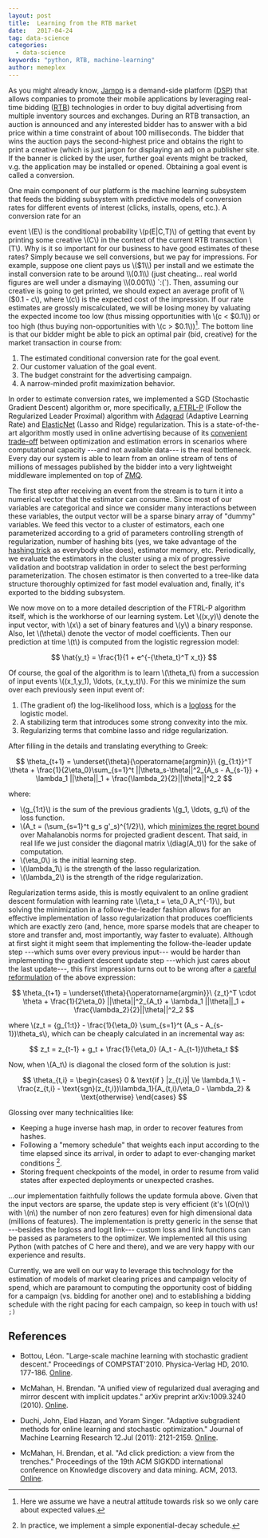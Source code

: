 ```yaml
---
layout: post
title:  Learning from the RTB market
date:   2017-04-24
tag: data-science
categories:
  - data-science
keywords: "python, RTB, machine-learning"
author: memeplex
---
```


As you might already know, [Jampp][jampp] is a demand-side platform ([DSP][dsp])
that allows companies to promote their mobile applications by leveraging
real-time bidding ([RTB][rtb]) technologies in order to buy digital advertising
from multiple inventory sources and exchanges. During an RTB transaction, an
auction is announced and any interested bidder has to answer with a bid price
within a time constraint of about 100 milliseconds. The bidder that wins the
auction pays the second-highest price and obtains the right to print a creative
(which is just jargon for displaying an ad) on a publisher site. If the banner
is clicked by the user, further goal events might be tracked, v.g. the
application may be installed or opened. Obtaining a goal event is called a
conversion.

One main component of our platform is the machine learning subsystem that feeds
the bidding subsystem with predictive models of conversion rates for different
events of interest (clicks, installs, opens, etc.). A conversion rate for an

event \\(E\\) is the conditional probability \\(p(E|C,T)\\) of getting that
event by printing some creative \\(C\\) in the context of the current RTB
transaction \\(T\\). Why is it so important for our business to have good
estimates of these rates? Simply because we sell conversions, but we pay for
impressions. For example, suppose one client pays us \\($1\\) per install and
we estimate the install conversion rate to be around \\(0.1\\) (just cheating...
real world figures are well under a dismaying \\(0.001\\) `:(`). Then, assuming
our creative is going to get printed, we should expect an average profit of
\\($0.1 - c\\), where \\(c\\) is the expected cost of the impression. If our
rate estimates are grossly miscalculated, we will be losing money by valuating
the expected income too low (thus missing opportunities with \\(c < $0.1\\)) or
too high (thus buying non-opportunities with \\(c > $0.1\\))[^risk]. The bottom
line is that our bidder might be able to pick an optimal pair (bid, creative)
for the market transaction in course from:

1. The estimated conditional conversion rate for the goal event.
2. Our customer valuation of the goal event.
3. The budget constraint for the advertising campaign.
4. A narrow-minded profit maximization behavior.

In order to estimate conversion rates, we implemented a SGD (Stochastic
Gradient Descent) algorithm or, more specifically, [a FTRL-P][ftrlp] (Follow the
Regularized Leader Proximal) algorithm with [Adagrad][adagrad] (Adaptive
Learning Rate) and [ElasticNet][enet] (Lasso and Ridge) regularization. This is
a state-of-the-art algorithm mostly used in online advertising because of its
[convenient trade-off][sgd] between optimization and estimation errors in
scenarios where computational capacity ---and not available data--- is the
real bottleneck. Every day our system is able to learn from an online stream of
tens of millions of messages published by the bidder into a very
lightweight middleware implemented on top of [ZMQ][zmq].

The first step after receiving an event from the stream is to turn it into a
numerical vector that the estimator can consume. Since most of our variables are
categorical and since we consider many interactions between these variables, the
output vector will be a sparse binary array of "dummy" variables. We feed this
vector to a cluster of estimators, each one parameterized according to a grid of
parameters controlling strength of regularization, number of hashing bits (yes,
we take advantage of the [hashing trick][trick] as everybody else does),
estimator memory, etc. Periodically, we evaluate the estimators in the cluster
using a mix of progressive validation and bootstrap validation in order to
select the best performing parameterization. The chosen estimator is then
converted to a tree-like data structure thoroughly optimized for fast model
evaluation and, finally, it's exported to the bidding subsystem.

We now move on to a more detailed description of the FTRL-P algorithm itself,
which is the workhorse of our learning system. Let \\((x,y)\\) denote the input
vector, with \\(x\\) a set of binary features and \\(y\\) a binary response.
Also, let \\(\theta\\) denote the vector of model coefficients. Then our
prediction at time \\(t\\) is computed from the logistic regression model:

$$
\hat{y_t} = \frac{1}{1 + e^{-{\theta_t}^T x_t}}
$$

Of course, the goal of the algorithm is to learn \\(\theta_t\\) from
a succession of input events \\((x_1,y_1), \ldots, (x_t,y_t)\\). For this
we minimize the sum over each previously seen input event of:

1. (The gradient of) the log-likelihood loss, which is a [logloss][] for the
logistic model.
2. A stabilizing term that introduces some strong convexity into the mix.
3. Regularizing terms that combine lasso and ridge regularization.

After filling in the details and translating everything to Greek:

$$
\theta_{t+1} = \underset{\theta}{\operatorname{argmin}}\ 
{g_{1:t}}^T \theta +
\frac{1}{2\eta_0}\sum_{s=1}^t ||\theta_s-\theta||^2_{A_s - A_{s-1}} +
\lambda_1 ||\theta||_1 + \frac{\lambda_2}{2}||\theta||^2_2
$$

where:

* \\(g_{1:t}\\) is the sum of the previous gradients \\(g_1, \ldots, g_t\\) of
  the loss function.
* \\(A_t = (\sum_{s=1}^t g_s g'_s)^{1/2}\\), which
  [minimizes the regret bound][minregret] over Mahalanobis norms for projected
  gradient descent. That said, in real life we just consider the diagonal matrix
  \\(diag(A_t)\\) for the sake of computation.
* \\(\eta_0\\) is the initial learning step.
* \\(\lambda_1\\) is the strength of the lasso regularization.
* \\(\lambda_2\\) is the strength of the ridge regularization.

Regularization terms aside, this is mostly equivalent to an online gradient
descent formulation with learning rate \\(\eta_t = \eta_0 A_t^{-1}\\), but
solving the minimization in a follow-the-leader fashion allows for an effective
implementation of lasso regularization that produces coefficients which are
exactly zero (and, hence, more sparse models that are cheaper to store and
transfer and, most importantly, way faster to evaluate). Although at first sight
it might seem that implementing the follow-the-leader update step ---which sums
over every previous input--- would be harder than implementing the gradient
descent update step ---which just cares about the last update---, this first
impression turns out to be wrong after a [careful reformulation][trenches] of
the above expression:

$$
\theta_{t+1} = \underset{\theta}{\operatorname{argmin}}\ 
{z_t}^T \cdot \theta +
\frac{1}{2\eta_0} ||\theta||^2_{A_t} +
\lambda_1 ||\theta||_1 + \frac{\lambda_2}{2}||\theta||^2_2
$$

where \\(z_t = {g_{1:t}} - \frac{1}{\eta_0} \sum_{s=1}^t (A_s -
A_{s-1})\theta_s\\), which can be cheaply calculated in an incremental way as:

$$
z_t = z_{t-1} + g_t + \frac{1}{\eta_0} (A_t - A_{t-1})\theta_t
$$

Now, when \\(A_t\\) is diagonal the closed form of the solution is just:

$$
\theta_{t,i} =
\begin{cases}
0 & \text{if } |z_{t,i}| \le \lambda_1 \\
-\frac{z_{t,i} - \text{sgn}(z_{t,i})\lambda_1}{A_{t,i}/\eta_0 - \lambda_2} & \text{otherwise}
\end{cases}
$$

Glossing over many technicalities like:

* Keeping a huge inverse hash map, in order to recover features from hashes.
* Following a "memory schedule" that weights each input according to the time
  elapsed since its arrival, in order to adapt to ever-changing market
  conditions [^decay].
* Storing frequent checkpoints of the model, in order to resume from valid
  states after expected deployments or unexpected crashes.

...our implementation faithfully follows the update formula above. Given that
the input vectors are sparse, the update step is very efficient (it's \\(O(n)\\)
with \\(n\\) the number of non zero features) even for high dimensional data
(millions of features). The implementation is pretty generic in the sense that
---besides the logloss and logit link--- custom loss and link functions can be
passed as parameters to the optimizer. We implemented all this using Python
(with patches of C here and there), and we are very happy with our experience
and results.

Currently, we are well on our way to leverage this technology for the estimation
of models of market clearing prices and campaign velocity of spend, which are
paramount to computing the opportunity cost of bidding for a campaign (vs.
bidding for another one) and to establishing a bidding schedule with the right
pacing for each campaign, so keep in touch with us! `;)`

## References

- Bottou, Léon. "Large-scale machine learning with stochastic gradient descent."
  Proceedings of COMPSTAT'2010. Physica-Verlag HD, 2010. 177-186.
  [Online][sgd].

- McMahan, H. Brendan. "A unified view of regularized dual averaging and mirror
  descent with implicit updates." arXiv preprint arXiv:1009.3240 (2010).
  [Online][ftrlp].

- Duchi, John, Elad Hazan, and Yoram Singer. "Adaptive subgradient methods for
  online learning and stochastic optimization." Journal of Machine Learning
  Research 12.Jul (2011): 2121-2159.
  [Online][adagrad].

- McMahan, H. Brendan, et al. "Ad click prediction: a view from the trenches."
  Proceedings of the 19th ACM SIGKDD international conference on Knowledge
  discovery and data mining. ACM, 2013.
  [Online][trenches].

[jampp]: http://jampp.com/

[sgd]: http://leon.bottou.org/publications/pdf/compstat-2010.pdf

[ftrlp]: http://www.jmlr.org/proceedings/papers/v15/mcmahan11b/mcmahan11b.pdf

[adagrad]: http://www.jmlr.org/papers/volume12/duchi11a/duchi11a.pdf

[enet]: https://en.wikipedia.org/wiki/Elastic_net_regularization

[zmq]: http://zeromq.org/

[trick]: https://en.wikipedia.org/wiki/Feature_hashing

[trenches]: https://www.eecs.tufts.edu/~dsculley/papers/ad-click-prediction.pdf

[rtb]: https://en.wikipedia.org/wiki/Real-time_bidding

[dsp]: https://en.wikipedia.org/wiki/Demand-side_platform

[logloss]: https://www.kaggle.com/wiki/LogarithmicLoss

[minregret]: https://courses.cs.washington.edu/courses/cse547/16sp/slides/adagrad.pdf

[^risk]: Here we assume we have a neutral attitude towards risk so we only care about expected values.

[^decay]: In practice, we implement a simple exponential-decay schedule.
